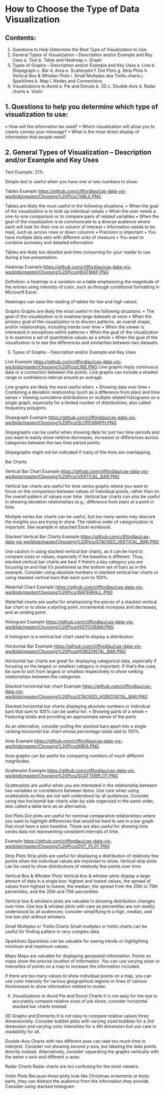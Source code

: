 # How to Choose the Type of Data Visualization

## Contents:
1.	Questions to Help Determine the Best Type of Visualization to Use
2.	General Types of Visualization – Description and/or Example and Key Uses
a.	Text
b.	Table and Heatmap
c.	Graph
3.	Types of Graphs – Description and/or Example and Key Uses
a.	Line
b.	Slopegraph
c.	Bar
d.	Area
e.	Scatterplot
f.	Dot Plots
g.	Strip Plots
h.	Vertical Box & Whisker Plots
i.	Small Multiples aka Trellis charts
j.	Sparklines
k.	Map
l.	Nodes and Connections
4.	Visualizations to Avoid
a.	Pie and Donuts 
b.	3D 
c.	Double-Axis 
d.	Radar charts 
e.	Violin

## 1.	Questions to help you determine which type of visualization to use:
•	How will the information be used?
•	Which visualization will allow you to clearly convey your message?
•	What is the most direct display of information that people need?

## 2.	General Types of Visualization – Description and/or Example and Key Uses

Text
Example: 21%

Simple text is useful when you have one or two numbers to show.

Tables
Example https://github.com/cliffordlau/cas-data-vis-wp/blob/master/Choosing%20Pics/TABLE.PNG

Tables are likely the most useful in the following situations:
•	When the goal of the visualization is to look up individual values
•	When the user needs a one-to-one comparison or to compare pairs of related variables
•	When the goal of the visualization is to communicate to a diverse audience where each will look for their row or column of interest 
•	Information needs to be read, such as across rows or down columns
•	Precision is important
•	You have multiple data sets with different units of measure
•	You want to combine summary and detailed information

Tables are likely too detailed and time consuming for your reader to use during a live presentation.

Heatmap
Example https://github.com/cliffordlau/cas-data-vis-wp/blob/master/Choosing%20Pics/HEATMAP.PNG

Definition: a heatmap is a variation on a table emphasizing the magnitude of the entries using intensity of color, such as through conditional formatting in Microsoft Excel.

Heatmaps can ease the reading of tables for low and high values.

Graphs
Graphs are likely the most useful in the following situations:
•	The goal of the visualization is to examine large datasets at once
•	When the primary goal of the visualization is to discern patterns, an overall shape, and/or relationships, including trends over time 
•	When the viewer is interested in exceptions within patterns
•	When the goal of the visualization is to examine a set of quantitative values as a whole
•	When the goal of the visualization is to see the differences and similarities between two datasets

3.	Types of Graphs – Description and/or Example and Key Uses

Line
Example https://github.com/cliffordlau/cas-data-vis-wp/blob/master/Choosing%20Pics/LINE.PNG
Line graphs imply continuous data or a connection between the points. Line graphs can include a shaded range or confidence interval around an average.

Line graphs are likely the most useful when:
•	Showing data over time 
•	Combining a deviation relationship (such as a difference from plan) and time series
•	Viewing cumulative distributions or multiple related histograms on a single graph, especially for a limited number of distributions; also called frequency polygons.

Slopegraph
Example https://github.com/cliffordlau/cas-data-vis-wp/blob/master/Choosing%20Pics/SLOPEGRAPH.PNG

Slopegraphs can be useful when showing data for just two time periods and you want to easily show relative decreases, increases or differences across categories between the two time period points.

Slopegraphs might not be indicated if many of the lines are overlapping.

Bar Charts

Vertical Bar Chart
Example https://github.com/cliffordlau/cas-data-vis-wp/blob/master/Choosing%20Pics/VERTICAL_BAR.PNG

Vertical bar charts are useful for time series graphs where you want to focus on the comparison between values of individual points, rather than on the overall pattern of values over time. Vertical bar charts can also be useful in showing deviation relationships (e.g., difference from plan) at a point in time. 

Multiple series bar charts can be useful, but too many series may obscure the insights you are trying to show. The relative order of categorization is important. See example in attached Excel workbook. 

Stacked Vertical Bar Charts 
Example https://github.com/cliffordlau/cas-data-vis-wp/blob/master/Choosing%20Pics/STACKED_VERTICAL_BAR.PNG

Use caution in using stacked vertical bar charts, as it can be hard to compare sizes or values, especially if the baseline is different. Thus, stacked vertical bar charts are best if there’s a key category you are focusing on and that it’s positioned as the bottom set of bars as in the example. Consider using absolute numbers in stacked vertical bar charts or using stacked vertical bars that each sum to 100%.

Waterfall Chart 
Example https://github.com/cliffordlau/cas-data-vis-wp/blob/master/Choosing%20Pics/WATERFALL.PNG

Waterfall charts are useful for emphasizing the pieces of a stacked vertical bar chart or to show a starting point, incremental increases and decreases, and an ending point.

Histogram 
Example https://github.com/cliffordlau/cas-data-vis-wp/blob/master/Choosing%20Pics/HISTOGRAM.PNG

A histogram is a vertical bar chart used to display a distribution.

Horizontal Bar
Example https://github.com/cliffordlau/cas-data-vis-wp/blob/master/Choosing%20Pics/HORIZONTAL_BAR.PNG

Horizontal bar charts are great for displaying categorical data, especially if focusing on the largest or smallest category is important. If that’s the case, be sure to sort from largest or smallest respectively to show ranking relationships between the categories.

Stacked horizontal bar chart 
Example https://github.com/cliffordlau/cas-data-vis-wp/blob/master/Choosing%20Pics/STACKED_HORIZONTAL_BAR.PNG

Stacked horizontal bar charts displaying absolute numbers or individual bars that sum to 100% can be useful for:
•	Showing parts of a whole
•	Featuring totals and providing an approximate sense of the parts

As an alternative, consider pulling the stacked bars apart into a single ranking horizontal bar chart whose percentage totals add to 100%.

Area
Example https://github.com/cliffordlau/cas-data-vis-wp/blob/master/Choosing%20Pics/AREA.PNG

Area graphs can be useful for comparing numbers of much different magnitudes.

Scatterplot 
Example https://github.com/cliffordlau/cas-data-vis-wp/blob/master/Choosing%20Pics/SCATTERPLOT.PNG

Scatterplots are useful when you are interested in the relationship between two variables or correlations between items. Use care when using scatterplots as they are not well understood by all audiences. Consider using two horizontal bar charts side-by-side organized in the same order, also called a table lens as an alternative.

Dot Plots
Dot plots are useful for nominal comparative relationships where you want to highlight differences that would be hard to see in a bar graph that must have a zero baseline. These are also useful for showing time series data not representing consistent intervals of time.

Example https://github.com/cliffordlau/cas-data-vis-wp/blob/master/Choosing%20Pics/DOT_PLOT.PNG

Strip Plots
Strip plots are useful for displaying a distribution of relatively few points when the individual values are important to show. Vertical strip plots can be used to show distributions of relatively few points over time.

Vertical Box & Whisker Plots
Vertical box & whisker plots display a large amount of data in a single box: highest and lowest values, the spread of values from highest to lowest, the median, the spread from the 25th to 75th percentiles, and the 25th and 75th percentiles.

Vertical box & whiskers plots are valuable in showing distribution changes over time. Use box & whisker plots with care as percentiles are not readily understood by all audiences; consider simplifying to a high, median, and low box plot without whiskers

Small Multiples or Trellis Charts
Small multiples or trellis charts can be useful for finding pattern in very complex data.

Sparklines
Sparklines can be valuable for seeing trends or highlighting minimum and maximum values.

Maps
Maps are valuable for displaying geospatial information. Points on maps show the precise location of information. You can use varying sizes or intensities of points on a map to increase the information included.

If there are too many values to show individual points on a map, you can use color intensity for various geographical regions or lines of various thicknesses to show information related to routes.

4.	Visualizations to Avoid
Pie and Donut Charts
It is not easy for the eye to accurately compare relative sizes of pie slices; consider horizontal stacked bar charts instead.

3D Graphs and Elements
It is not easy to compare relative values three dimensionally. Consider bubble plots with varying sized bubbles for a 3rd dimension and varying color intensities for a 4th dimension but use care in readability for all.

Double-Axis
Charts with two different axes can take too much time to interpret. Consider not showing second y-axis, but labeling the data points directly instead. Alternatively, consider separating the graphs vertically with the same x-axis and different y-axes.

Radar Charts
Radar charts are too confusing for the most viewers.
 
Violin Plots
Because these plots look like Christmas ornaments or body parts, they can distract the audience from the information they provide. Consider using stacked histogram
